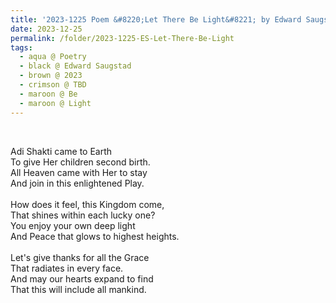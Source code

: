 ```yaml
---
title: '2023-1225 Poem &#8220;Let There Be Light&#8221; by Edward Saugstad'
date: 2023-12-25
permalink: /folder/2023-1225-ES-Let-There-Be-Light
tags:
  - aqua @ Poetry
  - black @ Edward Saugstad
  - brown @ 2023
  - crimson @ TBD
  - maroon @ Be
  - maroon @ Light
---
```


<br>

<p>
Adi Shakti came to Earth<br>
To give Her children second birth.<br>
All Heaven came with Her to stay<br>
And join in this enlightened Play.<br>
<br>
How does it feel, this Kingdom come,<br>
That shines within each lucky one?<br>
You enjoy your own deep light<br>
And Peace that glows to highest heights.<br>
<br>
Let's give thanks for all the Grace<br>
That radiates in every face.<br>
And may our hearts expand to find<br>
That this will include all mankind.<br>
</p>